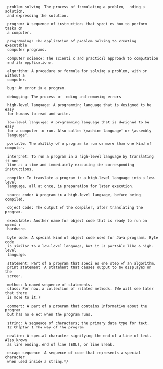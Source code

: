      problem solving: The process of formulating a problem,  nding a solution,
     and expressing the solution.
     
     program: A sequence of instructions that speci es how to perform tasks on
     a computer.
     
     programming: The application of problem solving to creating executable
     computer programs.
     
     computer science: The scienti c and practical approach to computation
     and its applications.
     
     algorithm: A procedure or formula for solving a problem, with or without a
     computer.
     
     bug: An error in a program.
     
     debugging: The process of  nding and removing errors.
     
     high-level language: A programming language that is designed to be easy
     for humans to read and write.
     
     low-level language: A programming language that is designed to be easy
     for a computer to run. Also called \machine language" or \assembly
     language".
     
     portable: The ability of a program to run on more than one kind of computer.
     
     interpret: To run a program in a high-level language by translating it one
     line at a time and immediately executing the corresponding instructions.
     
     compile: To translate a program in a high-level language into a low-level
     language, all at once, in preparation for later execution.
     
     source code: A program in a high-level language, before being compiled.
     
     object code: The output of the compiler, after translating the program.
     
     executable: Another name for object code that is ready to run on speci c
     hardware.
     
     byte code: A special kind of object code used for Java programs. Byte code
     is similar to a low-level language, but it is portable like a high-level
     language.
     
     statement: Part of a program that speci es one step of an algorithm.
     print statement: A statement that causes output to be displayed on the
     screen.
     
     method: A named sequence of statements.
     class: For now, a collection of related methods. (We will see later that there
     is more to it.)
     
     comment: A part of a program that contains information about the program
     but has no e ect when the program runs.
     
     string: A sequence of characters; the primary data type for text.
     12 Chapter 1 The way of the program
     
     newline: A special character signifying the end of a line of text. Also known
     as line ending, end of line (EOL), or line break.
     
     escape sequence: A sequence of code that represents a special character
     when used inside a string.*/
